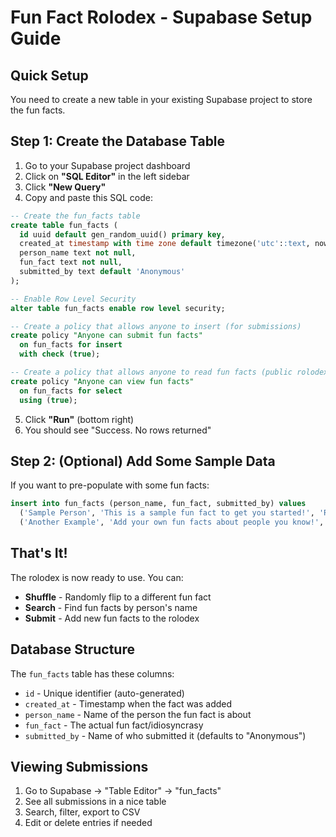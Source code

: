 # Fun Fact Rolodex - Supabase Setup Guide

## Quick Setup

You need to create a new table in your existing Supabase project to store the fun facts.

## Step 1: Create the Database Table

1. Go to your Supabase project dashboard
2. Click on **"SQL Editor"** in the left sidebar
3. Click **"New Query"**
4. Copy and paste this SQL code:

```sql
-- Create the fun_facts table
create table fun_facts (
  id uuid default gen_random_uuid() primary key,
  created_at timestamp with time zone default timezone('utc'::text, now()) not null,
  person_name text not null,
  fun_fact text not null,
  submitted_by text default 'Anonymous'
);

-- Enable Row Level Security
alter table fun_facts enable row level security;

-- Create a policy that allows anyone to insert (for submissions)
create policy "Anyone can submit fun facts"
  on fun_facts for insert
  with check (true);

-- Create a policy that allows anyone to read fun facts (public rolodex)
create policy "Anyone can view fun facts"
  on fun_facts for select
  using (true);
```

5. Click **"Run"** (bottom right)
6. You should see "Success. No rows returned"

## Step 2: (Optional) Add Some Sample Data

If you want to pre-populate with some fun facts:

```sql
insert into fun_facts (person_name, fun_fact, submitted_by) values
  ('Sample Person', 'This is a sample fun fact to get you started!', 'Rithika'),
  ('Another Example', 'Add your own fun facts about people you know!', 'Rithika');
```

## That's It!

The rolodex is now ready to use. You can:
- **Shuffle** - Randomly flip to a different fun fact
- **Search** - Find fun facts by person's name
- **Submit** - Add new fun facts to the rolodex

## Database Structure

The `fun_facts` table has these columns:
- `id` - Unique identifier (auto-generated)
- `created_at` - Timestamp when the fact was added
- `person_name` - Name of the person the fun fact is about
- `fun_fact` - The actual fun fact/idiosyncrasy
- `submitted_by` - Name of who submitted it (defaults to "Anonymous")

## Viewing Submissions

1. Go to Supabase → "Table Editor" → "fun_facts"
2. See all submissions in a nice table
3. Search, filter, export to CSV
4. Edit or delete entries if needed
